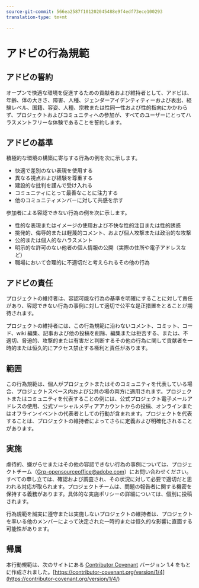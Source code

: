```yaml
---
source-git-commit: 566ea2587f101202045488e9f4edf73ece100293
translation-type: tm+mt

---
```


# アドビの行為規範

## アドビの誓約

オープンで快適な環境を促進するための貢献者および維持者として、アドビは、年齢、体の大きさ、障害、人種、ジェンダーアイデンティティーおよび表出、経験レベル、国籍、容姿、人種、宗教または性同一性および性的指向にかかわらず、プロジェクトおよびコミュニティへの参加が、すべてのユーザーにとってハラスメントフリーな体験であることを誓約します。

## アドビの基準

積極的な環境の構築に寄与する行為の例を次に示します。

* 快適で差別のない表現を使用する
* 異なる視点および経験を尊重する
* 建設的な批判を謹んで受け入れる
* コミュニティにとって最善なことに注力する
* 他のコミュニティメンバーに対して共感を示す

参加者による容認できない行為の例を次に示します。

* 性的な表現またはイメージの使用および不快な性的注目または性的誘惑
* 挑発的、侮辱的または軽蔑的コメント、および個人攻撃または政治的な攻撃
* 公的または個人的なハラスメント
* 明示的な許可のない他者の個人情報の公開（実際の住所や電子アドレスなど）
* 職場において合理的に不適切だと考えられるその他の行為

## アドビの責任

プロジェクトの維持者は、容認可能な行為の基準を明確にすることに対して責任があり、容認できない行為の事例に対して適切で公平な是正措置をとることが期待されます。

プロジェクトの維持者には、この行為規範に沿わないコメント、コミット、コード、wiki 編集、記事および他の投稿を削除、編集または拒否する、または、不適切、脅迫的、攻撃的または有害だと判断するその他の行為に関して貢献者を一時的または恒久的にアクセス禁止する権利と責任があります。

## 範囲

この行為規範は、個人がプロジェクトまたはそのコミュニティを代表している場合、プロジェクトスペース内および公共の場の両方に適用されます。プロジェクトまたはコミュニティを代表することの例には、公式プロジェクト電子メールアドレスの使用、公式ソーシャルメディアアカウントからの投稿、オンラインまたはオフラインイベントの代表者としての行動が含まれます。プロジェクトを代表することは、プロジェクトの維持者によってさらに定義および明確化されることがあります。

## 実施

虐待的、嫌がらせまたはその他の容認できない行為の事例については、プロジェクトチーム（Grp-opensourceoffice@adobe.com）にお問い合わせください。すべての申し立ては、確認および調査され、その状況に対して必要で適切だと思われる対応が取られます。プロジェクトチームは、問題の報告者に関する機密を保持する義務があります。具体的な実施ポリシーの詳細については、個別に投稿されます。

行為規範を誠実に遵守または実施しないプロジェクトの維持者は、プロジェクトを率いる他のメンバーによって決定された一時的または恒久的な影響に直面する可能性があります。

## 帰属

本行動規範は、次のサイトにある [Contributor Covenant](https://contributor-covenant.org) バージョン 1.4 をもとに作成されました。[https://contributor-covenant.org/version/1/4](https://contributor-covenant.org/version/1/4/)

